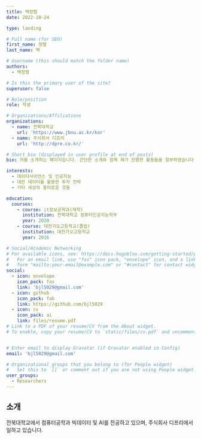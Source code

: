 ```yaml
---
title: 백정렬
date: 2022-10-24

type: landing

# Full name (for SEO)
first_name: 정렬
last_name: 백

# Username (this should match the folder name)
authors:
  - 백정렬

# Is this the primary user of the site?
superuser: false

# Role/position
role: 학생

# Organizations/Affiliations
organizations:
  - name: 전북대학교
    url: 'https://www.jbnu.ac.kr/kor'
  - name: 주식회사 디프리
    url: 'http://dpre.co.kr/'

# Short bio (displayed in user profile at end of posts)
bio: 저를 소개하는 페이지입니다. 간단한 소개와 함께 제가 진행한 활동들을 첨부하였습니다.

interests:
  - 데이터사이언스 및 인공지능
  - 대안 데이터를 활용한 투자 전략
  - 기타 세상의 흥미로운 것들

education:
  courses:
    - course: it정보공학과(재학)
      institution: 전북대학교 컴퓨터인공지능학부
      year: 2020
    - course: 대전가오고등학교(졸업)
      institution: 대전가오고등학교
      year: 2016

# Social/Academic Networking
# For available icons, see: https://docs.hugoblox.com/getting-started/page-builder/#icons
#   For an email link, use "fas" icon pack, "envelope" icon, and a link in the
#   form "mailto:your-email@example.com" or "#contact" for contact widget.
social:
  - icon: envelope
    icon_pack: fas
    link: 'bjl5029@gmail.com'
  - icon: github
    icon_pack: fab
    link: https://github.com/bjl5029
  - icon: cv
    icon_pack: ai
    link: files/resume.pdf  
# Link to a PDF of your resume/CV from the About widget.
# To enable, copy your resume/CV to `static/files/cv.pdf` and uncomment the lines below.


# Enter email to display Gravatar (if Gravatar enabled in Config)
email: 'bjl5029@gmail.com'

# Organizational groups that you belong to (for People widget)
#   Set this to `[]` or comment out if you are not using People widget.
user_groups:
  - Researchers
---
```


## 소개

전북대학교에서 컴퓨터공학과 빅데이터 및 AI를 전공하고 있으며,
주식회사 디프리에서 일하고 있습니다.
